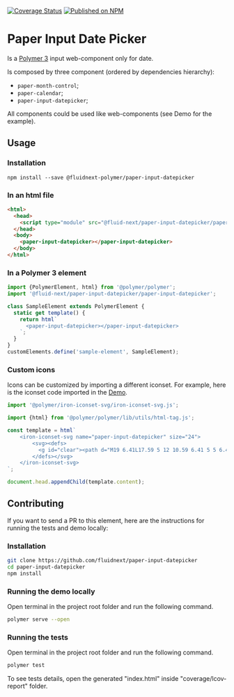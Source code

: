[![Coverage Status](https://coveralls.io/repos/github/fluidnext/paper-input-datepicker/badge.svg?branch=master)](https://coveralls.io/github/fluidnext/paper-input-datepicker?branch=master)
[![Published on NPM](https://img.shields.io/npm/v/%40fluidnext-polymer%2Fpaper-input-datepicker.svg)](https://www.npmjs.com/package/%40fluidnext-polymer%2Fpaper-input-datepicker)
<!-- [![Published on webcomponents.org](https://img.shields.io/badge/webcomponents.org-published-blue.svg)](https://www.webcomponents.org/element/%40fluidnext-polymer%2Fpaper-input-datepicker) -->

# Paper Input Date Picker

Is a [Polymer 3](https://polymer-library.polymer-project.org) input web-component only for date.

Is composed by three component (ordered by dependencies hierarchy):
  - `paper-month-control`;
  - `paper-calendar`;
  - `paper-input-datepicker`;

All components could be used like web-components (see Demo for the example).

## Usage

### Installation
```
npm install --save @fluidnext-polymer/paper-input-datepicker
```

### In an html file
```html
<html>
  <head>
    <script type="module" src="@fluid-next/paper-input-datepicker/paper-input-datepicker.js"></script>
  </head>
  <body>
    <paper-input-datepicker></paper-input-datepicker>
  </body>
</html>
```

### In a Polymer 3 element
```js
import {PolymerElement, html} from '@polymer/polymer';
import '@fluid-next/paper-input-datepicker/paper-input-datepicker';

class SampleElement extends PolymerElement {
  static get template() {
    return html`
      <paper-input-datepicker></paper-input-datepicker>
    `;
  }
}
customElements.define('sample-element', SampleElement);
```

### Custom icons
Icons can be customized by importing a different iconset.
For example, here is the iconset code imported in the [Demo]().
```js
import '@polymer/iron-iconset-svg/iron-iconset-svg.js';

import {html} from '@polymer/polymer/lib/utils/html-tag.js';

const template = html`
    <iron-iconset-svg name="paper-input-datepicker" size="24">
        <svg><defs>
          <g id="clear"><path d="M19 6.41L17.59 5 12 10.59 6.41 5 5 6.41 10.59 12 5 17.59 6.41 19 12 13.41 17.59 19 19 17.59 13.41 12z"></path></g>
        </defs></svg>
    </iron-iconset-svg>
`;

document.head.appendChild(template.content);
```

## Contributing
If you want to send a PR to this element, here are
the instructions for running the tests and demo locally:

### Installation
```sh
git clone https://github.com/fluidnext/paper-input-datepicker
cd paper-input-datepicker
npm install
```

### Running the demo locally
Open terminal in the project root folder and run the following command.
```sh
polymer serve --open
```

### Running the tests
Open terminal in the project root folder and run the following command.
```sh
polymer test
```
To see tests details, open the generated "index.html" inside "coverage/lcov-report" folder.